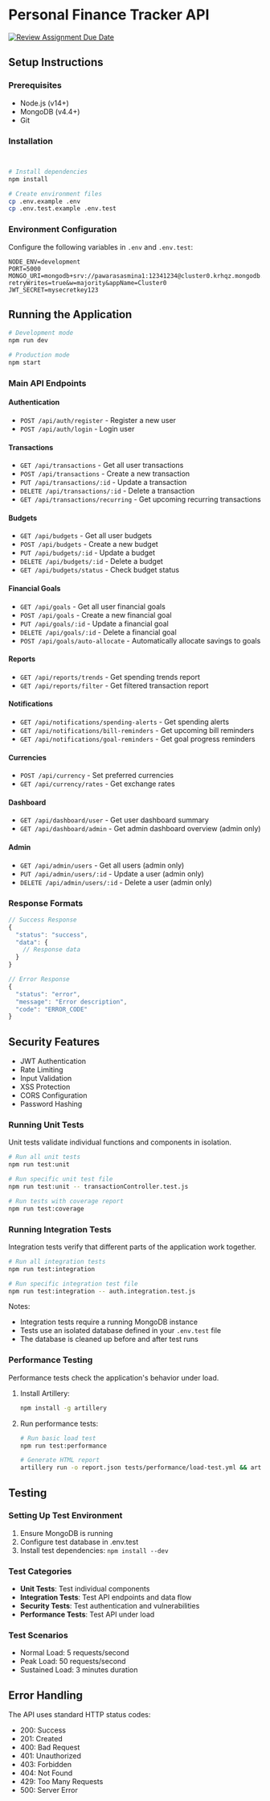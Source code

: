 # Personal Finance Tracker API

[![Review Assignment Due Date](https://classroom.github.com/assets/deadline-readme-button-22041afd0340ce965d47ae6ef1cefeee28c7c493a6346c4f15d667ab976d596c.svg)](https://classroom.github.com/a/xIbq4TFL)

## Setup Instructions

### Prerequisites
- Node.js (v14+)
- MongoDB (v4.4+)
- Git


### Installation
```bash


# Install dependencies
npm install

# Create environment files
cp .env.example .env
cp .env.test.example .env.test
```

### Environment Configuration
Configure the following variables in `.env` and `.env.test`:
```
NODE_ENV=development
PORT=5000
MONGO_URI=mongodb+srv://pawarasasmina1:12341234@cluster0.krhqz.mongodb.net/?retryWrites=true&w=majority&appName=Cluster0
JWT_SECRET=mysecretkey123

```

## Running the Application

```bash
# Development mode
npm run dev

# Production mode
npm start
```




### Main API Endpoints

#### Authentication
- `POST /api/auth/register` - Register a new user
- `POST /api/auth/login` - Login user

#### Transactions
- `GET /api/transactions` - Get all user transactions
- `POST /api/transactions` - Create a new transaction
- `PUT /api/transactions/:id` - Update a transaction
- `DELETE /api/transactions/:id` - Delete a transaction
- `GET /api/transactions/recurring` - Get upcoming recurring transactions

#### Budgets
- `GET /api/budgets` - Get all user budgets
- `POST /api/budgets` - Create a new budget
- `PUT /api/budgets/:id` - Update a budget
- `DELETE /api/budgets/:id` - Delete a budget
- `GET /api/budgets/status` - Check budget status

#### Financial Goals
- `GET /api/goals` - Get all user financial goals
- `POST /api/goals` - Create a new financial goal
- `PUT /api/goals/:id` - Update a financial goal
- `DELETE /api/goals/:id` - Delete a financial goal
- `POST /api/goals/auto-allocate` - Automatically allocate savings to goals

#### Reports
- `GET /api/reports/trends` - Get spending trends report
- `GET /api/reports/filter` - Get filtered transaction report

#### Notifications
- `GET /api/notifications/spending-alerts` - Get spending alerts
- `GET /api/notifications/bill-reminders` - Get upcoming bill reminders
- `GET /api/notifications/goal-reminders` - Get goal progress reminders

#### Currencies
- `POST /api/currency` - Set preferred currencies
- `GET /api/currency/rates` - Get exchange rates

#### Dashboard
- `GET /api/dashboard/user` - Get user dashboard summary
- `GET /api/dashboard/admin` - Get admin dashboard overview (admin only)

#### Admin
- `GET /api/admin/users` - Get all users (admin only)
- `PUT /api/admin/users/:id` - Update a user (admin only)
- `DELETE /api/admin/users/:id` - Delete a user (admin only)


### Response Formats
```javascript
// Success Response
{
  "status": "success",
  "data": {
    // Response data
  }
}

// Error Response
{
  "status": "error",
  "message": "Error description",
  "code": "ERROR_CODE"
}
```

## Security Features
- JWT Authentication
- Rate Limiting
- Input Validation
- XSS Protection
- CORS Configuration
- Password Hashing


### Running Unit Tests

Unit tests validate individual functions and components in isolation.

```bash
# Run all unit tests
npm run test:unit

# Run specific unit test file
npm run test:unit -- transactionController.test.js

# Run tests with coverage report
npm run test:coverage
```

### Running Integration Tests

Integration tests verify that different parts of the application work together.

```bash
# Run all integration tests
npm run test:integration

# Run specific integration test file
npm run test:integration -- auth.integration.test.js
```

Notes:
- Integration tests require a running MongoDB instance
- Tests use an isolated database defined in your `.env.test` file
- The database is cleaned up before and after test runs

### Performance Testing

Performance tests check the application's behavior under load.

1. Install Artillery:
   ```bash
   npm install -g artillery
   ```

2. Run performance tests:
   ```bash
   # Run basic load test
   npm run test:performance
   
   # Generate HTML report
   artillery run -o report.json tests/performance/load-test.yml && artillery report report.json
   ```

## Testing

### Setting Up Test Environment
1. Ensure MongoDB is running
2. Configure test database in .env.test
3. Install test dependencies: `npm install --dev`



### Test Categories
- **Unit Tests**: Test individual components
- **Integration Tests**: Test API endpoints and data flow
- **Security Tests**: Test authentication and vulnerabilities
- **Performance Tests**: Test API under load


### Test Scenarios
- Normal Load: 5 requests/second
- Peak Load: 50 requests/second
- Sustained Load: 3 minutes duration

## Error Handling
The API uses standard HTTP status codes:
- 200: Success
- 201: Created
- 400: Bad Request
- 401: Unauthorized
- 403: Forbidden
- 404: Not Found
- 429: Too Many Requests
- 500: Server Error

